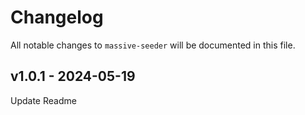 # Changelog

All notable changes to `massive-seeder` will be documented in this file.

## v1.0.1 - 2024-05-19

Update Readme
